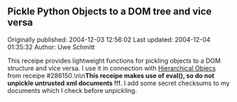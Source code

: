 ## Pickle Python Objects to a DOM tree and vice versa 
Originally published: 2004-12-03 12:56:02 
Last updated: 2004-12-04 01:35:32 
Author: Uwe Schmitt 
 
This receipe provides lightweight functions for pickling objects to a DOM structure and vice versa. I use it in connection with <a href="http://aspn.activestate.com/ASPN/Cookbook/Python/Recipe/286150">Hierarchical Objecs</a> from receipe #286150.\n\n<strong>This receipe makes use of eval(), so do not unpickle untrusted xml documents !!!</strong>. I add some secret checksums to my documents which I check before unpickling.
